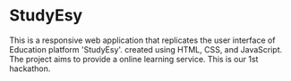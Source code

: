 # StudyEsy
This is a responsive web application that replicates the user interface of Education platform 'StudyEsy'. created using HTML, CSS, and JavaScript. The project aims to provide a online learning service.
This is our 1st hackathon.
